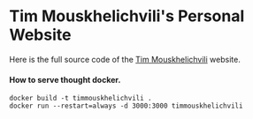 # Tim Mouskhelichvili's Personal Website

Here is the full source code of the [Tim Mouskhelichvili](https://timmouskhelichvili.com) website.

#### How to serve thought docker.
```console
docker build -t timmouskhelichvili .
docker run --restart=always -d 3000:3000 timmouskhelichvili
```